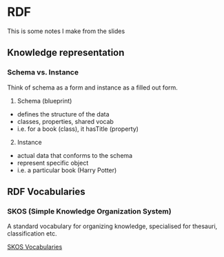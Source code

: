 # RDF
This is some notes I make from the slides

## Knowledge representation

### Schema vs. Instance
Think of schema as a form and instance as a filled out form.
1. Schema (blueprint)
* defines the structure of the data
* classes, properties, shared vocab
* i.e. for a book (class), it hasTitle (property)

2. Instance
* actual data that conforms to the schema
* represent specific object
* i.e. a particular book (Harry Potter)

## RDF Vocabularies

### SKOS (Simple Knowledge Organization System)
A standard vocabulary for organizing knowledge, specialised for thesauri, classification etc.

[SKOS Vocabularies](https://www.w3.org/2009/08/skos-reference/skos.html)

